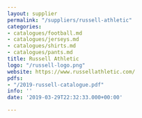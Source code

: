 ```yaml
---
layout: supplier
permalink: "/suppliers/russell-athletic"
categories:
- catalogues/football.md
- catalogues/jerseys.md
- catalogues/shirts.md
- catalogues/pants.md
title: Russell Athletic
logo: "/russell-logo.png"
website: https://www.russellathletic.com/
pdfs:
- "/2019-russell-catalogue.pdf"
info: ''
date: '2019-03-29T22:32:33.000+00:00'

---
```


